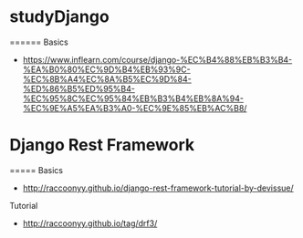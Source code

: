 # studyDjango
======
Basics
* https://www.inflearn.com/course/django-%EC%B4%88%EB%B3%B4-%EA%B0%80%EC%9D%B4%EB%93%9C-%EC%8B%A4%EC%8A%B5%EC%9D%84-%ED%86%B5%ED%95%B4-%EC%95%8C%EC%95%84%EB%B3%B4%EB%8A%94-%EC%9E%A5%EA%B3%A0-%EC%9E%85%EB%AC%B8/

# Django Rest Framework
=====
Basics
* http://raccoonyy.github.io/django-rest-framework-tutorial-by-devissue/

Tutorial
* http://raccoonyy.github.io/tag/drf3/
